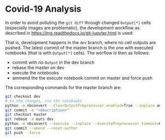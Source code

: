 # Covid-19 Analysis

In order to avoid polluting the `git diff` through changed `Output[*]`
cells (especially images are problematic), the development workflow
as described in https://mg.readthedocs.io/git-jupyter.html is used:

That is, development happens in the `dev` branch, where no cell outputs
are pushed. The latest commit of the master branch is the one with
executed notebooks (that is with `Output[*]` cells). The worflow is then as
follows:
* commit with no `Output` in the dev branch
* rebase the master on dev
* execute the notebooks
* ammend the the execute notebook commit on master and force push

The corresponding commands for the master branch are:
```bash
git checkout dev
# to the changes, run the notebooks
python -m nbconvert --ClearOutputPreprocessor.enabled=True --inplace analysis.ipynb retrieve_clean_data.ipynb
git commit -m "<description>"
git checkout master
git rebase -X ours dev
python -m nbconvert --execute --inplace --ExecutePreprocessor.timeout=600 analysis.ipynb retrieve_clean_data.ipynb
git commit --amend --reset-author
git push --force
```

